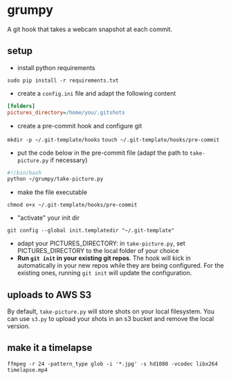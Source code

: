 # grumpy

A git hook that takes a webcam snapshot at each commit.

## setup

- install python requirements

`sudo pip install -r requirements.txt`

- create a `config.ini` file and adapt the following content

```ini
[folders]
pictures_directory=/home/you/.gitshots
```

- create a pre-commit hook and configure git

`mkdir -p ~/.git-template/hooks`
`touch ~/.git-template/hooks/pre-commit`

- put the code below in the pre-commit file (adapt the path to `take-picture.py` if necessary)

```bash
#!/bin/bash
python ~/grumpy/take-picture.py
```

- make the file executable

`chmod o+x ~/.git-template/hooks/pre-commit`

- "activate" your init dir

`git config --global init.templatedir "~/.git-template"`

- adapt your PICTURES_DIRECTORY: in `take-picture.py`, set PICTURES_DIRECTORY to the local folder of your choice
- **Run `git init` in your existing git repos**. The hook will kick in automatically in your new repos while they are being configured. For the existing ones, running `git init` will update the configuration.

## uploads to AWS S3

By default, `take-picture.py` will store shots on your local filesystem. You can use `s3.py` to upload your shots in an s3 bucket and remove the local version.

## make it a timelapse

`ffmpeg -r 24 -pattern_type glob -i '*.jpg' -s hd1080 -vcodec libx264 timelapse.mp4`
